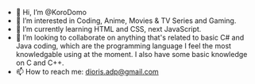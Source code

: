 - 👋 Hi, I’m @KoroDomo
- 👀 I’m interested in Coding, Anime, Movies & TV Series and Gaming.
- 🌱 I’m currently learning HTML and CSS, next JavaScript.
- 💞️ I’m looking to collaborate on anything that's related to basic C# and Java coding, which are the programming language I feel the most knowledgable using at the moment. I also have some basic knowledge on C and C++.
- 📫 How to reach me: dioris.adp@gmail.com

<!---
KoroDomo/KoroDomo is a ✨ special ✨ repository because its `README.md` (this file) appears on your GitHub profile.
You can click the Preview link to take a look at your changes.
--->
